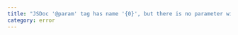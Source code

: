 ```yaml
---
title: "JSDoc '@param' tag has name '{0}', but there is no parameter with that name."
category: error
---
```


